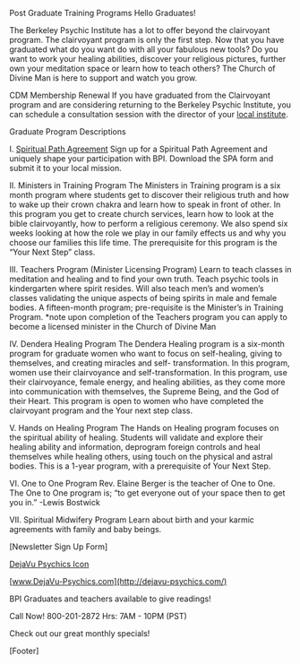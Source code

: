 Post Graduate Training Programs
Hello Graduates!

The Berkeley Psychic Institute has a lot to offer beyond the clairvoyant program. The clairvoyant program is only the first step. Now that you have graduated what do you want do with all your fabulous new tools? Do you want to work your healing abilities, discover your religious pictures, further own your meditation space or learn how to teach others? The Church of Divine Man is here to support and watch you grow.

CDM Membership Renewal
If you have graduated from the Clairvoyant program and are considering returning to the Berkeley Psychic Institute, you can schedule a consultation session with the director of your [local institute](http://www.berkeleybpi.com/contact/).

Graduate Program Descriptions

I. [Spiritual Path Agreement](http://www.berkeleybpi.com/files/8613/3892/6089/Spiritual_Path_Agreement.pdf)
Sign up for a Spiritual Path Agreement and uniquely shape your participation with BPI. Download the SPA form and submit it to your local mission.

II. Ministers in Training Program
The Ministers in Training program is a six month program where students get to discover their religious truth and how to wake up their crown chakra and learn how to speak in front of other. In this program you get to create church services, learn how to look at the bible clairvoyantly, how to perform a religious ceremony. We also spend six weeks looking at how the role we play in our family effects us and why you choose our families this life time. The prerequisite for this program is the “Your Next Step” class.

III. Teachers Program (Minister Licensing Program)
Learn to teach classes in meditation and healing and to find your own truth. Teach psychic tools in kindergarten where spirit resides. Will also teach men’s and women’s classes validating the unique aspects of being spirits in male and female bodies. A fifteen-month program; pre-requisite is the Minister’s in Training Program.
*note upon completion of the Teachers program you can apply to become a licensed minister in the Church of Divine Man

IV. Dendera Healing Program
The Dendera Healing program is a six-month program for graduate women who want to focus on self-healing, giving to themselves, and creating miracles and self- transformation. In this program, women use their clairvoyance and self-transformation. In this program, use their clairvoyance, female energy, and healing abilities, as they come more into communication with themselves, the Supreme Being, and the God of their Heart. This program is open to women who have completed the clairvoyant program and the Your next step class.

V. Hands on Healing Program
The Hands on Healing program focuses on the spiritual ability of healing. Students will validate and explore their healing ability and information, deprogram foreign controls and heal themselves while healing others, using touch on the physical and astral bodies. This is a 1-year program, with a prerequisite of Your Next Step.

VI. One to One Program
Rev. Elaine Berger is the teacher of One to One.
The One to One program is; “to get everyone out of your space then to get you in.” -Lewis Bostwick

VII. Spiritual Midwifery Program
Learn about birth and your karmic agreements with family and baby beings.

[Newsletter Sign Up Form]


[DejaVu Psychics Icon](http://dejavu-psychics.com/)

[www.DejaVu-Psychics.com](http://dejavu-psychics.com/)

BPI Graduates and teachers available to give readings!

Call Now! 800-201-2872
Hrs: 7AM - 10PM (PST)

Check out our great monthly specials!

[Footer]